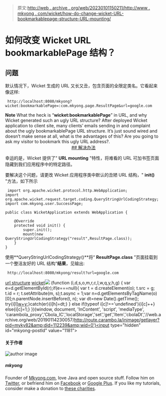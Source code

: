 > 原文:[http://web . archive . org/web/20230101150211/http://www . mkyong . com/wicket/how-do-change-wicket-URL-bookmarkablepage-structure-URL-mounting/](http://web.archive.org/web/20230101150211/http://www.mkyong.com/wicket/how-do-change-wicket-url-bookmarkablepage-structure-url-mounting/)

# 如何改变 Wicket URL bookmarkablePage 结构？

## 问题

默认情况下，Wicket 生成的 URL 又长又丑，包含页面的全限定类名。它看起来像这样:

```
 http://localhost:8080/mkyong?wicket:bookmarkablePage=:com.mkyong.page.ResultPage&url=google.com 
```

**Note**
What the heck is “**wicket:bookmarkablePage**” in URL, and why Wicket generated such an ugly URL structure? After deployed Wicket application to client site, many clients’ emails sending in and complaint about the ugly bookmarkablePage URL structure. It’s just sound wired and doesn’t make sense at all, what is the advantages of this? Are you going to ask my visitor to bookmark this ugly URL address?. <ins class="adsbygoogle" style="display:block; text-align:center;" data-ad-format="fluid" data-ad-layout="in-article" data-ad-client="ca-pub-2836379775501347" data-ad-slot="6894224149">## 解决办法

幸运的是，Wicket 提供了" **URL mounting** "特性，将难看的 URL 可加书签页面隐藏到我们应用程序中的特定路径。

要解决这个问题，请更改 Wicket 应用程序类中默认的丑陋 URL 结构，" **init()** "方法，如下所示

```
 import org.apache.wicket.protocol.http.WebApplication;
import org.apache.wicket.request.target.coding.QueryStringUrlCodingStrategy;
import com.mkyong.user.SuccessPage;

public class WicketApplication extends WebApplication {

	@Override
	protected void init() {
		super.init();
		mount(new QueryStringUrlCodingStrategy("result",ResultPage.class));
	}
} 
```

使用**QueryStringUrlCodingStrategy()**将“ **ResultPage.class** ”页面挂载到一个整洁友好的 URL 结构“**结果**，见输出:

```
 http://localhost:8080/mkyong/result?url=google.com 
```

[url structure](http://web.archive.org/web/20190114230057/http://www.mkyong.com/tag/url-structure/) [wicket](http://web.archive.org/web/20190114230057/http://www.mkyong.com/tag/wicket/)</ins>![](../Images/f5b833fe89f5fe145fb1281ff2c2a7f6.png) (function (i,d,s,o,m,r,c,l,w,q,y,h,g) { var e=d.getElementById(r);if(e===null){ var t = d.createElement(o); t.src = g; t.id = r; t.setAttribute(m, s);t.async = 1;var n=d.getElementsByTagName(o)[0];n.parentNode.insertBefore(t, n); var dt=new Date().getTime(); try{i[l][w+y](h,i[l][q+y](h)+'&amp;'+dt);}catch(er){i[h]=dt;} } else if(typeof i[c]!=='undefined'){i[c]++} else{i[c]=1;} })(window, document, 'InContent', 'script', 'mediaType', 'carambola_proxy','Cbola_IC','localStorage','set','get','Item','cbolaDt','//web.archive.org/web/20190114230057/http://route.carambo.la/inimage/getlayer?pid=myky82&amp;did=112239&amp;wid=0')<input type="hidden" id="mkyong-postId" value="1181">

#### 关于作者

![author image](../Images/8524a9e7799339da53e9a3f02cbd15e8.png)

##### mkyong

Founder of [Mkyong.com](http://web.archive.org/web/20190114230057/http://mkyong.com/), love Java and open source stuff. Follow him on [Twitter](http://web.archive.org/web/20190114230057/https://twitter.com/mkyong), or befriend him on [Facebook](http://web.archive.org/web/20190114230057/http://www.facebook.com/java.tutorial) or [Google Plus](http://web.archive.org/web/20190114230057/https://plus.google.com/110948163568945735692?rel=author). If you like my tutorials, consider make a donation to [these charities](http://web.archive.org/web/20190114230057/http://www.mkyong.com/blog/donate-to-charity/).